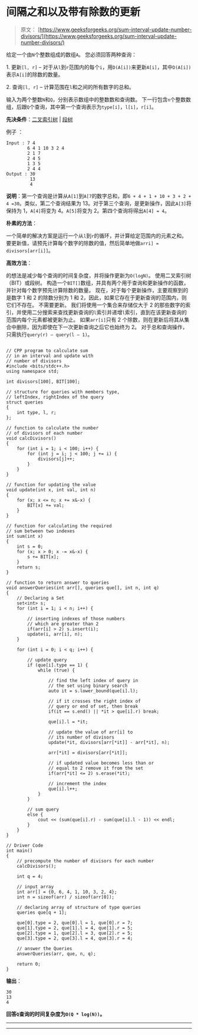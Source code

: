 # 间隔之和以及带有除数的更新

> 原文： [https://www.geeksforgeeks.org/sum-interval-update-number-divisors/](https://www.geeksforgeeks.org/sum-interval-update-number-divisors/)

给定一个由`N`个整数组成的数组`A`。 您必须回答两种查询：

1\. 更新`[l, r]` – 对于从`l`到`r`范围内的每个`i`，用`D(A[i])`来更新`A[i]`，其中`D(A[i])`表示`A[i]`的除数的数量。

2\. 查询`[l, r]` – 计算范围在`l`和之间的所有数字的总和。

输入为两个整数`N`和`Q`，分别表示数组中的整数数和查询数。 下一行包含`n`个整数数组，后跟`Q`个查询，其中第一个查询表示为`type[i]`，`l[i]`，`r[i]`。

**先决条件**：[二叉索引树](https://www.geeksforgeeks.org/binary-indexed-tree-or-fenwick-tree-2/) | [段树](https://www.geeksforgeeks.org/segment-tree-set-1-sum-of-given-range/)

例子 ：

```
Input : 7 4
        6 4 1 10 3 2 4
        2 1 7
        2 4 5
        1 3 5
        2 4 4
Output : 30
         13
         4

```

**说明**：第一个查询是计算从`A[1]`到`A[7`的数字总和，即`6 + 4 + 1 + 10 + 3 + 2 + 4 =30`。类似，第二个查询结果为 13。对于第三个查询，是更新操作，因此`A[3]`将保持为 1，`A[4]`将变为 4。`A[5]`将变为 2。第四个查询将得出`A[4] = 4`。



**朴素的方法**：

一个简单的解决方案是运行一个从`l`到`r`的循环，并计算给定范围内的元素之和。 要更新值，请预先计算每个数字的除数的值，然后简单地做`arri] = divisors[arr[i]]`。

**高效方法**：

的想法是减少每个查询的时间复杂度，并将操作更新为`O(logN)`。 使用二叉索引树（BIT）或段树。 构造一个`BIT[]`数组，并具有两个用于查询和更新操作的函数，并针对每个数字预先计算除数的数量。 现在，对于每个更新操作，主要观察到的是数字 1 和 2 的除数分别为 1 和 2，因此，如果它存在于更新查询的范围内，则它们不存在。 不需要更新。 我们将使用一个集合来存储仅大于 2 的那些数字的索引，并使用二分搜索来查找更新查询的`l`索引并递增`l`索引，直到在该更新查询的范围内每个元素都被更新为止。 如果`arr[i]`只有 2 个除数，则在更新后将其从集合中删除，因为即使在下一次更新查询之后它也始终为 2。 对于总和查询操作，只需执行`query(r) – query(l – 1)`。

```

// CPP program to calculate sum  
// in an interval and update with 
// number of divisors 
#include <bits/stdc++.h> 
using namespace std; 

int divisors[100], BIT[100]; 

// structure for queries with members type,  
// leftIndex, rightIndex of the query 
struct queries 
{ 
    int type, l, r; 
}; 

// function to calculate the number  
// of divisors of each number 
void calcDivisors() 
{ 
    for (int i = 1; i < 100; i++) { 
        for (int j = i; j < 100; j += i) { 
            divisors[j]++;  
        } 
    } 
} 

// function for updating the value 
void update(int x, int val, int n) 
{ 
    for (x; x <= n; x += x&-x) { 
        BIT[x] += val; 
    } 
} 

// function for calculating the required  
// sum between two indexes 
int sum(int x) 
{ 
    int s = 0; 
    for (x; x > 0; x -= x&-x) { 
        s += BIT[x];  
    } 
    return s; 
} 

// function to return answer to queries 
void answerQueries(int arr[], queries que[], int n, int q) 
{ 
    // Declaring a Set 
    set<int> s; 
    for (int i = 1; i < n; i++) { 

        // inserting indexes of those numbers  
        // which are greater than 2 
        if(arr[i] > 2) s.insert(i); 
        update(i, arr[i], n); 
    } 

    for (int i = 0; i < q; i++) { 

        // update query 
        if (que[i].type == 1) {  
            while (true) { 

                // find the left index of query in  
                // the set using binary search 
                auto it = s.lower_bound(que[i].l); 

                // if it crosses the right index of  
                // query or end of set, then break 
                if(it == s.end() || *it > que[i].r) break; 

                que[i].l = *it; 

                // update the value of arr[i] to  
                // its number of divisors 
                update(*it, divisors[arr[*it]] - arr[*it], n); 

                arr[*it] = divisors[arr[*it]]; 

                // if updated value becomes less than or  
                // equal to 2 remove it from the set 
                if(arr[*it] <= 2) s.erase(*it); 

                // increment the index 
                que[i].l++; 
            } 
        } 

        // sum query 
        else { 
            cout << (sum(que[i].r) - sum(que[i].l - 1)) << endl; 
        } 
    } 
} 

// Driver Code 
int main()  
{ 
    // precompute the number of divisors for each number 
    calcDivisors();  

    int q = 4; 

    // input array 
    int arr[] = {0, 6, 4, 1, 10, 3, 2, 4}; 
    int n = sizeof(arr) / sizeof(arr[0]); 

    // declaring array of structure of type queries 
    queries que[q + 1];  

    que[0].type = 2, que[0].l = 1, que[0].r = 7; 
    que[1].type = 2, que[1].l = 4, que[1].r = 5; 
    que[2].type = 1, que[2].l = 3, que[2].r = 5; 
    que[3].type = 2, que[3].l = 4, que[3].r = 4; 

    // answer the Queries 
    answerQueries(arr, que, n, q); 

    return 0; 
} 

```

**输出**：

```
30
13
4

```

**回答`Q`查询的时间复杂度为`O(Q * log(N))`。**



* * *

* * *



